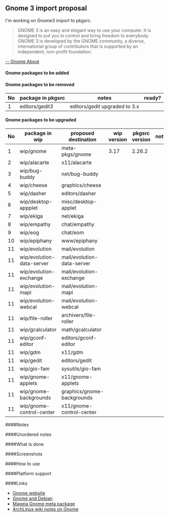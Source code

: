 ## Gnome 3 import proposal

I'm working on Gnome3 import to pkgsrc.

> GNOME 3 is an easy and elegant way to use your computer. It is designed to put you in control and bring freedom to everybody. GNOME 3 is developed by the GNOME community, a diverse, international group of contributors that is supported by an independent, non-profit foundation.

[-- Gnome About](https://www.gnome.org/)

#### Gnome packages to be added

#### Gnome packages to be removed

No | package in pkgsrc | notes | ready?
---|-------------------|-------|-------
1 | editors/gedit3 | editors/gedit upgraded to 3.x |


#### Gnome packages to be upgraded

No | package in wip | proposed destination | wip version | pkgsrc version | notes | ready?
---|----------------|----------------------|-------------|----------------|-------|-------
1 | wip/gnome | meta-pkgs/gnome | 3.17 | 2.26.2 | |
2 | wip/alacarte | x11/alacarte |  |  | |
3 | wip/bug-buddy | net/bug-buddy |  |  | |
4 | wip/cheese | graphics/cheese |  |  | |
5 | wip/dasher | editors/dasher |  |  | |
6 | wip/desktop-appplet | misc/desktop-applet |  |  | |
7 | wip/ekiga | net/ekiga |  |  | |
8 | wip/empathy | chat/empathy |  |  | |
9 | wip/eog | chat/eom |  |  | |
10 | wip/epiphany | www/epiphany |  | | |
11 | wip/evolution | mail/evolution | | | |
11 | wip/evolution-data-server | mail/evolution-data-server | | | |
11 | wip/evolution-exchange | mail/evolution-exchange | | | |
11 | wip/evolution-mapi | mail/evolution-mapi | | | |
11 | wip/evolution-webcal | mail/evolution-webcal | | | |
11 | wip/file-roller | archivers/file-roller | | | |
11 | wip/gcalculator | math/gcalculator | | | |
11 | wip/gconf-editor | editors/gconf-editor | | | |
11 | wip/gdm | x11/gdm | | | |
11 | wip/gedit | editors/gedit | | | |
11 | wip/gio-fam | sysutils/gio-fam | | | |
11 | wip/gnome-applets | x11/gnome-applets | | | |
11 | wip/gnome-backgrounds | graphics/gnome-backgrounds | | | |
11 | wip/gnome-control-center | x11/gnome-control-center | | | |



####Notes

####Unordered notes

####What is done

####Screenshots

####How to use

####Platform support

####Links
- [Gnome website](https://www.gnome.org)
- [Gnome and Debian](https://wiki.debian.org/Gnome)
- [Mageia Gnome meta package](https://svnweb.mageia.org/packages/cauldron/task-gnome/current/SPECS/task-gnome.spec?view=markup)
- [ArchLinux wiki notes on Gnome](https://wiki.archlinux.org/index.php/Gnome)
